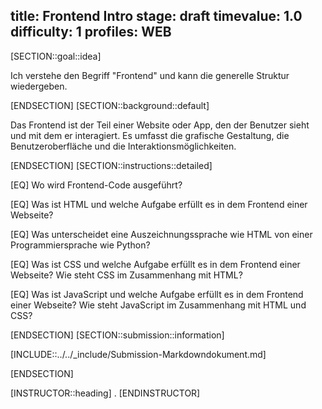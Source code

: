 title: Frontend Intro
stage: draft
timevalue: 1.0
difficulty: 1
profiles: WEB
---
[SECTION::goal::idea]

Ich verstehe den Begriff "Frontend" und kann die generelle Struktur wiedergeben.

[ENDSECTION]
[SECTION::background::default]

Das Frontend ist der Teil einer Website oder App, den der Benutzer sieht und mit dem er interagiert. Es umfasst die grafische Gestaltung, die Benutzeroberfläche und die Interaktionsmöglichkeiten.

[ENDSECTION]
[SECTION::instructions::detailed]

[EQ] Wo wird Frontend-Code ausgeführt?

[EQ] Was ist HTML und welche Aufgabe erfüllt es in dem Frontend einer Webseite?

[EQ] Was unterscheidet eine Auszeichnungssprache wie HTML von einer Programmiersprache wie Python?

[EQ] Was ist CSS und welche Aufgabe erfüllt es in dem Frontend einer Webseite? Wie steht CSS im Zusammenhang mit HTML?

[EQ] Was ist JavaScript und welche Aufgabe erfüllt es in dem Frontend einer Webseite? Wie steht JavaScript im Zusammenhang mit HTML und CSS?

[ENDSECTION]
[SECTION::submission::information]

[INCLUDE::../../_include/Submission-Markdowndokument.md]

[ENDSECTION]

[INSTRUCTOR::heading]
.
[ENDINSTRUCTOR]
